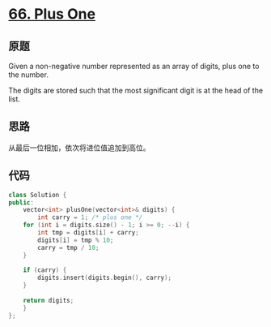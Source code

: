 [66. Plus One](https://leetcode.com/problems/plus-one/)
==============

原题
-----

Given a non-negative number represented as an array of digits, plus
one to the number.

The digits are stored such that the most significant digit is at the
head of the list.


思路
-----

从最后一位相加，依次将进位值追加到高位。

代码
----

```C++
class Solution {
public:
    vector<int> plusOne(vector<int>& digits) {
    	int carry = 1; /* plus one */
	for (int i = digits.size() - 1; i >= 0; --i) {
	    int tmp = digits[i] + carry;
	    digits[i] = tmp % 10;
	    carry = tmp / 10;
	}
	
	if (carry) {
	    digits.insert(digits.begin(), carry);
	}
	
	return digits;
    }
};
```